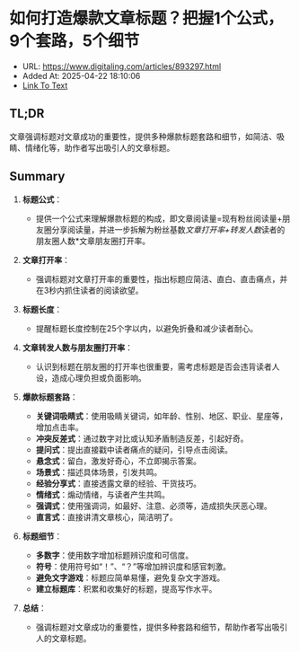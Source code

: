 # 如何打造爆款文章标题？把握1个公式，9个套路，5个细节
- URL: https://www.digitaling.com/articles/893297.html
- Added At: 2025-04-22 18:10:06
- [Link To Text](2025-04-22-如何打造爆款文章标题？把握1个公式，9个套路，5个细节_raw.md)

## TL;DR
文章强调标题对文章成功的重要性，提供多种爆款标题套路和细节，如简洁、吸睛、情绪化等，助作者写出吸引人的文章标题。

## Summary
1. **标题公式**：
   - 提供一个公式来理解爆款标题的构成，即文章阅读量=现有粉丝阅读量+朋友圈分享阅读量，并进一步拆解为粉丝基数*文章打开率+转发人数*读者的朋友圈人数*文章朋友圈打开率。

2. **文章打开率**：
   - 强调标题对文章打开率的重要性，指出标题应简洁、直白、直击痛点，并在3秒内抓住读者的阅读欲望。

3. **标题长度**：
   - 提醒标题长度控制在25个字以内，以避免折叠和减少读者耐心。

4. **文章转发人数与朋友圈打开率**：
   - 认识到标题在朋友圈的打开率也很重要，需考虑标题是否会违背读者人设，造成心理负担或负面影响。

5. **爆款标题套路**：
   - **关键词吸睛式**：使用吸睛关键词，如年龄、性别、地区、职业、星座等，增加点击率。
   - **冲突反差式**：通过数字对比或认知矛盾制造反差，引起好奇。
   - **提问式**：提出直接戳中读者痛点的疑问，引导点击阅读。
   - **悬念式**：留白，激发好奇心，不立即揭示答案。
   - **场景式**：描述具体场景，引发共鸣。
   - **经验分享式**：直接透露文章的经验、干货技巧。
   - **情绪式**：煽动情绪，与读者产生共鸣。
   - **强调式**：使用强调词，如最好、注意、必须等，造成损失厌恶心理。
   - **直言式**：直接讲清文章核心，简洁明了。

6. **标题细节**：
   - **多数字**：使用数字增加标题辨识度和可信度。
   - **符号**：使用符号如“！”、“？”等增加辨识度和感官刺激。
   - **避免文字游戏**：标题应简单易懂，避免复杂文字游戏。
   - **建立标题库**：积累和收集好的标题，提高写作水平。

7. **总结**：
   - 强调标题对文章成功的重要性，提供多种套路和细节，帮助作者写出吸引人的文章标题。
